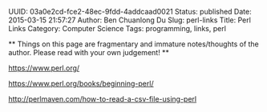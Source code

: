 UUID: 03a0e2cd-fce2-48ec-9fdd-4addcaad0021
Status: published
Date: 2015-03-15 21:57:27
Author: Ben Chuanlong Du
Slug: perl-links
Title: Perl Links
Category: Computer Science
Tags: programming, links, perl

**
Things on this page are
fragmentary and immature notes/thoughts of the author.
Please read with your own judgement!
**

https://www.perl.org/

https://www.perl.org/books/beginning-perl/

http://perlmaven.com/how-to-read-a-csv-file-using-perl
